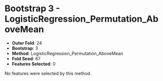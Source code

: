 # Bootstrap 3 - LogisticRegression_Permutation_AboveMean

- **Outer Fold**: 24
- **Bootstrap**: 3
- **Method**: LogisticRegression_Permutation_AboveMean
- **Fold Seed**: 67
- **Features Selected**: 0

No features were selected by this method.
